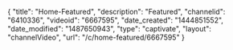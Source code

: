 {
    "title": "Home-Featured",
    "description": "Featured",
    "channelid": "6410336",
    "videoid": "6667595",
    "date_created": "1444851552",
    "date_modified": "1487650943",
    "type": "captivate",
    "layout": "channelVideo",
    "url": "\/c\/home-featured\/6667595"
}